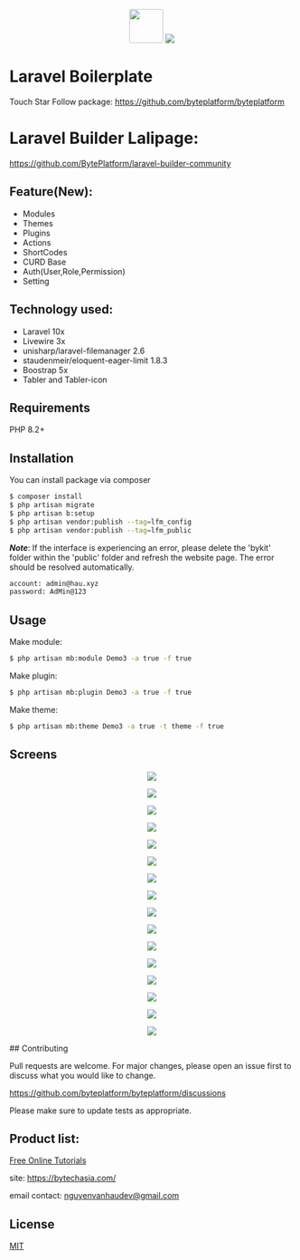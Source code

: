 <p align="center"><img style="width:60px; border-radius: 3px;" src="./bytechasia_logo.jpg">
<img src="https://laravel.com/assets/img/components/logo-laravel.svg">
</p>

# Laravel Boilerplate

Touch Star Follow package: https://github.com/byteplatform/byteplatform

# Laravel Builder Lalipage:

https://github.com/BytePlatform/laravel-builder-community

## Feature(New):

-   Modules
-   Themes
-   Plugins
-   Actions
-   ShortCodes
-   CURD Base
-   Auth(User,Role,Permission)
-   Setting

## Technology used:

-   Laravel 10x
-   Livewire 3x
-   unisharp/laravel-filemanager 2.6
-   staudenmeir/eloquent-eager-limit 1.8.3
-   Boostrap 5x
-   Tabler and Tabler-icon

## Requirements

PHP 8.2+

## Installation

You can install package via composer

```bash
$ composer install
$ php artisan migrate
$ php artisan b:setup
$ php artisan vendor:publish --tag=lfm_config
$ php artisan vendor:publish --tag=lfm_public

```

***Note***: If the interface is experiencing an error, please delete the 'bykit' folder within the 'public' folder and refresh the website page. The error should be resolved automatically.

```bash
account: admin@hau.xyz
password: AdMin@123

```

## Usage

Make module:

```bash
$ php artisan mb:module Demo3 -a true -f true
```

Make plugin:

```bash
$ php artisan mb:plugin Demo3 -a true -f true
```

Make theme:

```bash
$ php artisan mb:theme Demo3 -a true -t theme -f true
```

## Screens

<p align="center"><img src="./images/Screenshot1.png"></p>
<p align="center"><img src="./images/Screenshot2.png"></p>
<p align="center"><img src="./images/Screenshot3.png"></p>
<p align="center"><img src="./images/Screenshot4.png"></p>
<p align="center"><img src="./images/Screenshot5.png"></p>
<p align="center"><img src="./images/Screenshot6.png"></p>
<p align="center"><img src="./images/Screenshot7.png"></p>
<p align="center"><img src="./images/Screenshot8.png"></p>
<p align="center"><img src="./images/Screenshot9.png"></p>
<p align="center"><img src="./images/Screenshot10.png"></p>
<p align="center"><img src="./images/Screenshot11.png"></p>
<p align="center"><img src="./images/Screenshot12.png"></p>
<p align="center"><img src="./images/Screenshot13.png"></p>
<p align="center"><img src="./images/Screenshot14.png"></p>
<p align="center"><img src="./images/Screenshot15.png"></p>
<p align="center"><img src="./images/Screenshot16.png"></p>
## Contributing

Pull requests are welcome. For major changes, please open an issue first to discuss what you would like to change.

https://github.com/byteplatform/byteplatform/discussions

Please make sure to update tests as appropriate.

## Product list:

[Free Online Tutorials](https://tutorialaz.com/)

site: https://bytechasia.com/

email contact: nguyenvanhaudev@gmail.com

## License

[MIT](./LICENSE)
